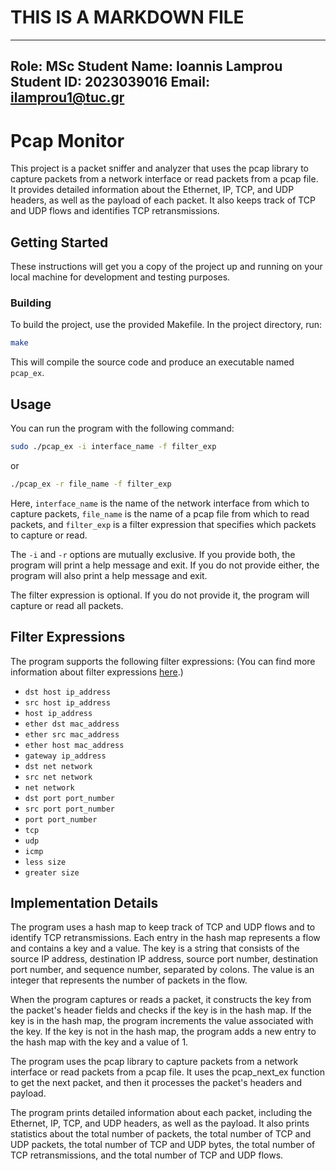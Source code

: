 # THIS IS A MARKDOWN FILE
---
Role: MSc Student
Name: Ioannis Lamprou
Student ID: 2023039016
Email: ilamprou1@tuc.gr
---

# Pcap Monitor

This project is a packet sniffer and analyzer that uses the pcap library to capture packets from a network interface or read packets from a pcap file. It provides detailed information about the Ethernet, IP, TCP, and UDP headers, as well as the payload of each packet. It also keeps track of TCP and UDP flows and identifies TCP retransmissions.

## Getting Started

These instructions will get you a copy of the project up and running on your local machine for development and testing purposes.

### Building

To build the project, use the provided Makefile. In the project directory, run:

```bash
make
```

This will compile the source code and produce an executable named `pcap_ex`.

## Usage

You can run the program with the following command:

```bash
sudo ./pcap_ex -i interface_name -f filter_exp
```

or

```bash
./pcap_ex -r file_name -f filter_exp
```

Here, `interface_name` is the name of the network interface from which to capture packets, `file_name` is the name of a pcap file from which to read packets, and `filter_exp` is a filter expression that specifies which packets to capture or read.

The `-i` and `-r` options are mutually exclusive. If you provide both, the program will print a help message and exit. If you do not provide either, the program will also print a help message and exit.

The filter expression is optional. If you do not provide it, the program will capture or read all packets.

## Filter Expressions

The program supports the following filter expressions:
(You can find more information about filter expressions [here](https://www.tcpdump.org/manpages/pcap-filter.7.html).)

- `dst host ip_address`
- `src host ip_address`
- `host ip_address`
- `ether dst mac_address`
- `ether src mac_address`
- `ether host mac_address`
- `gateway ip_address`
- `dst net network`
- `src net network`
- `net network`
- `dst port port_number`
- `src port port_number`
- `port port_number`
- `tcp`
- `udp`
- `icmp`
- `less size`
- `greater size`

## Implementation Details

The program uses a hash map to keep track of TCP and UDP flows and to identify TCP retransmissions. Each entry in the hash map represents a flow and contains a key and a value. The key is a string that consists of the source IP address, destination IP address, source port number, destination port number, and sequence number, separated by colons. The value is an integer that represents the number of packets in the flow.

When the program captures or reads a packet, it constructs the key from the packet's header fields and checks if the key is in the hash map. If the key is in the hash map, the program increments the value associated with the key. If the key is not in the hash map, the program adds a new entry to the hash map with the key and a value of 1.

The program uses the pcap library to capture packets from a network interface or read packets from a pcap file. It uses the pcap_next_ex function to get the next packet, and then it processes the packet's headers and payload.

The program prints detailed information about each packet, including the Ethernet, IP, TCP, and UDP headers, as well as the payload. It also prints statistics about the total number of packets, the total number of TCP and UDP packets, the total number of TCP and UDP bytes, the total number of TCP retransmissions, and the total number of TCP and UDP flows.
